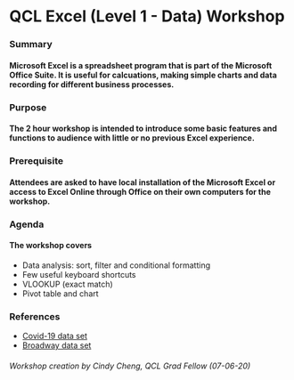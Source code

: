 # **QCL Excel (Level 1 - Data) Workshop**

### Summary

#### Microsoft Excel is a spreadsheet program that is part of the Microsoft Office Suite.  It is useful for calcuations, making simple charts and data recording for different business processes.

### Purpose

#### The 2 hour workshop is intended to introduce some basic features and functions to audience with little or no previous Excel experience.

### Prerequisite

####  Attendees are asked to have local installation of the Microsoft Excel or access to Excel Online through Office on their own computers for the workshop.  

### Agenda

#### The workshop covers
* Data analysis: sort, filter and conditional formatting
* Few useful keyboard shortcuts
* VLOOKUP (exact match)
* Pivot table and chart

### References
* [Covid-19 data set](https://www.kaggle.com/sudalairajkumar/novel-corona-virus-2019-dataset)
* [Broadway data set](https://corgis-edu.github.io/corgis/csv/broadway/)

###### _Workshop creation by Cindy Cheng, QCL Grad Fellow (07-06-20)_
